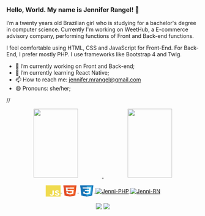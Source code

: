 ### Hello, World. My name is Jennifer Rangel! 👋

I’m a twenty years old Brazilian girl who is studying for a bachelor's degree in computer science. Currently I'm working on WeetHub, a E-commerce advisory company, performing functions of Front and Back-end functions. 

I feel comfortable using HTML, CSS and JavaScript for Front-End. For Back-End, I prefer mostly PHP. I use frameworks like Bootstrap 4 and Twig. 

- 🔭 I’m currently working on Front and Back-end;
- 🌱 I’m currently learning React Native;
- 📫 How to reach me: jennifer.mrangel@gmail.com
- 😄 Pronouns: she/her;

//

<div>
  <div align="center">
    <a href="https://github.com/jenniferpontocom">
    <img width="48%" height="180em" src="https://github-readme-stats.vercel.app/api?username=jenniferpontocom&show_icons=true&theme=dracula&include_all_commits=true&count_private=true"/>
    <img width="48%" height="180em" src="https://github-readme-stats.vercel.app/api/top-langs/?username=jenniferpontocom&layout=compact&langs_count=7&theme=dracula"/>
  </div>

  <div align="center" style="display: inline_block"><br>
    <img align="center" alt="Jenni-Js" height="30" width="40" src="https://raw.githubusercontent.com/devicons/devicon/master/icons/javascript/javascript-plain.svg">
    <img align="center" alt="Jenni-HTML" height="30" width="40" src="https://raw.githubusercontent.com/devicons/devicon/master/icons/html5/html5-original.svg">
    <img align="center" alt="Jenni-CSS" height="30" width="40" src="https://raw.githubusercontent.com/devicons/devicon/master/icons/css3/css3-original.svg">
    <img align="center" alt="Jenni-PHP" height="30" width="40" src="https://cdn-icons-png.flaticon.com/512/919/919830.png">
    <img align="center" alt="Jenni-RN" height="30" width="40" src="https://upload.wikimedia.org/wikipedia/commons/thumb/a/a7/React-icon.svg/2300px-React-icon.svg.png">
  </div>
  
</div>
<br>
  
  <div align="center"> 
  <a href = "mailto:jennifer.mrangel@gmail.com"><img src="https://img.shields.io/badge/-Gmail-%23333?style=for-the-badge&logo=gmail&logoColor=white" target="_blank"></a>
  <a href="https://www.linkedin.com/in/jennifer-rangel-5a40781b5/" target="_blank"><img src="https://img.shields.io/badge/-LinkedIn-%230077B5?style=for-the-badge&logo=linkedin&logoColor=white" target="_blank"></a> 
</div>
